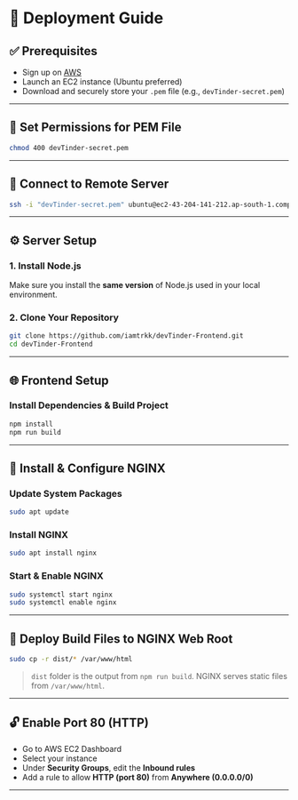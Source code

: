 # 🚀 Deployment Guide

## ✅ Prerequisites
- Sign up on [AWS](https://aws.amazon.com/)
- Launch an EC2 instance (Ubuntu preferred)
- Download and securely store your `.pem` file (e.g., `devTinder-secret.pem`)

---

## 🔐 Set Permissions for PEM File
```bash
chmod 400 devTinder-secret.pem
```

---

## 🔌 Connect to Remote Server
```bash
ssh -i "devTinder-secret.pem" ubuntu@ec2-43-204-141-212.ap-south-1.compute.amazonaws.com
```

---

## ⚙️ Server Setup

### 1. Install Node.js
Make sure you install the **same version** of Node.js used in your local environment.

### 2. Clone Your Repository
```bash
git clone https://github.com/iamtrkk/devTinder-Frontend.git
cd devTinder-Frontend
```

---

## 🌐 Frontend Setup

### Install Dependencies & Build Project
```bash
npm install
npm run build
```

---

## 🧰 Install & Configure NGINX

### Update System Packages
```bash
sudo apt update
```

### Install NGINX
```bash
sudo apt install nginx
```

### Start & Enable NGINX
```bash
sudo systemctl start nginx
sudo systemctl enable nginx
```

---

## 📂 Deploy Build Files to NGINX Web Root
```bash
sudo cp -r dist/* /var/www/html
```

> `dist` folder is the output from `npm run build`. NGINX serves static files from `/var/www/html`.

---

## 🔓 Enable Port 80 (HTTP)
- Go to AWS EC2 Dashboard
- Select your instance
- Under **Security Groups**, edit the **Inbound rules**
- Add a rule to allow **HTTP (port 80)** from **Anywhere (0.0.0.0/0)**

---